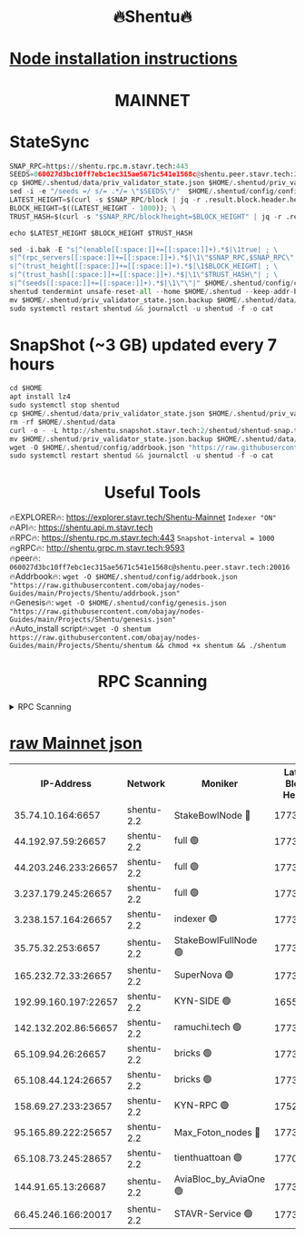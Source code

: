 <h1 align="center"> 🔥Shentu🔥</h1>

[Node installation instructions](https://github.com/obajay/nodes-Guides/tree/main/Projects/Shentu)
=
<h1 align="center"> MAINNET</h1>

# StateSync
```python
SNAP_RPC=https://shentu.rpc.m.stavr.tech:443
SEEDS=060027d3bc10ff7ebc1ec315ae5671c541e1568c@shentu.peer.stavr.tech:20016
cp $HOME/.shentud/data/priv_validator_state.json $HOME/.shentud/priv_validator_state.json.backup
sed -i -e "/seeds =/ s/= .*/= \"$SEEDS\"/"  $HOME/.shentud/config/config.toml
LATEST_HEIGHT=$(curl -s $SNAP_RPC/block | jq -r .result.block.header.height); \
BLOCK_HEIGHT=$((LATEST_HEIGHT - 1000)); \
TRUST_HASH=$(curl -s "$SNAP_RPC/block?height=$BLOCK_HEIGHT" | jq -r .result.block_id.hash)

echo $LATEST_HEIGHT $BLOCK_HEIGHT $TRUST_HASH

sed -i.bak -E "s|^(enable[[:space:]]+=[[:space:]]+).*$|\1true| ; \
s|^(rpc_servers[[:space:]]+=[[:space:]]+).*$|\1\"$SNAP_RPC,$SNAP_RPC\"| ; \
s|^(trust_height[[:space:]]+=[[:space:]]+).*$|\1$BLOCK_HEIGHT| ; \
s|^(trust_hash[[:space:]]+=[[:space:]]+).*$|\1\"$TRUST_HASH\"| ; \
s|^(seeds[[:space:]]+=[[:space:]]+).*$|\1\"\"|" $HOME/.shentud/config/config.toml
shentud tendermint unsafe-reset-all --home $HOME/.shentud --keep-addr-book
mv $HOME/.shentud/priv_validator_state.json.backup $HOME/.shentud/data/priv_validator_state.json
sudo systemctl restart shentud && journalctl -u shentud -f -o cat
```
# SnapShot (~3 GB) updated every 7 hours
```python
cd $HOME
apt install lz4
sudo systemctl stop shentud
cp $HOME/.shentud/data/priv_validator_state.json $HOME/.shentud/priv_validator_state.json.backup
rm -rf $HOME/.shentud/data
curl -o - -L http://shentu.snapshot.stavr.tech:2/shentud/shentud-snap.tar.lz4 | lz4 -c -d - | tar -x -C $HOME/.shentud --strip-components 2
mv $HOME/.shentud/priv_validator_state.json.backup $HOME/.shentud/data/priv_validator_state.json
wget -O $HOME/.shentud/config/addrbook.json "https://raw.githubusercontent.com/obajay/nodes-Guides/main/Projects/Shentu/addrbook.json"
sudo systemctl restart shentud && journalctl -u shentud -f -o cat
```

 <h1 align="center"> Useful Tools</h1>

🔥EXPLORER🔥:     https://explorer.stavr.tech/Shentu-Mainnet        `Indexer "ON"` \
🔥API🔥:          https://shentu.api.m.stavr.tech \
🔥RPC🔥:          https://shentu.rpc.m.stavr.tech:443              `Snapshot-interval = 1000` \
🔥gRPC🔥:         http://shentu.grpc.m.stavr.tech:9593 \
🔥peer🔥:         `060027d3bc10ff7ebc1ec315ae5671c541e1568c@shentu.peer.stavr.tech:20016` \
🔥Addrbook🔥:  `wget -O $HOME/.shentud/config/addrbook.json "https://raw.githubusercontent.com/obajay/nodes-Guides/main/Projects/Shentu/addrbook.json"` \
🔥Genesis🔥:  `wget -O $HOME/.shentud/config/genesis.json "https://raw.githubusercontent.com/obajay/nodes-Guides/main/Projects/Shentu/genesis.json"` \
🔥Auto_install script🔥:`wget -O shentum https://raw.githubusercontent.com/obajay/nodes-Guides/main/Projects/Shentu/shentum && chmod +x shentum && ./shentum`

<h1 align="center"> RPC Scanning</h1>

<details>
<summary>RPC Scanning</summary>

<h2 align="center"> We scan nodes in real time every 4 hours. And we provide the final result of RPC endpoints.
We cannot influence the operation of these nodes in any way. </h2>


```python
If Voting Power is higher than 0 --> then the Node is a validator of the network and may be subject to attack and be a potential threat to the chain.
```
```python
We marked such validators with a red symbol
```

</details>

[raw Mainnet json](https://rpc-check.shentum.stavr.tech/shentum/rpc-shentum-result.json)
=


<table><tr><th>IP-Address</th><th>Network</th><th>Moniker</th><th>Latest Block Height</th><th>Earliest Block Height</th><th>Catching Up</th><th>Tx Index</th><th>Voting Power</th><th>Scan Time</th></tr><tr><td>35.74.10.164:6657</td><td>shentu-2.2</td><td>StakeBowlNode 🔴</td><td>17739338</td><td>8308501</td><td>False</td><td>on</td><td>50178</td><td>2024-03-21T21:32:03.703068092UTC</td></tr><tr><td>44.192.97.59:26657</td><td>shentu-2.2</td><td>full 🟢</td><td>17739337</td><td>9786901</td><td>False</td><td>on</td><td>0</td><td>2024-03-21T21:32:00.394956620UTC</td></tr><tr><td>44.203.246.233:26657</td><td>shentu-2.2</td><td>full 🟢</td><td>17739339</td><td>9786901</td><td>False</td><td>on</td><td>0</td><td>2024-03-21T21:32:12.432831392UTC</td></tr><tr><td>3.237.179.245:26657</td><td>shentu-2.2</td><td>full 🟢</td><td>17739341</td><td>9786901</td><td>False</td><td>on</td><td>0</td><td>2024-03-21T21:32:21.223859998UTC</td></tr><tr><td>3.238.157.164:26657</td><td>shentu-2.2</td><td>indexer 🟢</td><td>17739343</td><td>9786901</td><td>False</td><td>on</td><td>0</td><td>2024-03-21T21:32:34.464342601UTC</td></tr><tr><td>35.75.32.253:6657</td><td>shentu-2.2</td><td>StakeBowlFullNode 🟢</td><td>17739347</td><td>10470762</td><td>False</td><td>on</td><td>0</td><td>2024-03-21T21:32:58.416111816UTC</td></tr><tr><td>165.232.72.33:26657</td><td>shentu-2.2</td><td>SuperNova 🟢</td><td>17739347</td><td>15936001</td><td>False</td><td>off</td><td>0</td><td>2024-03-21T21:32:57.156341847UTC</td></tr><tr><td>192.99.160.197:22657</td><td>shentu-2.2</td><td>KYN-SIDE 🟢</td><td>16552550</td><td>16083091</td><td>False</td><td>on</td><td>0</td><td>2024-03-21T21:33:52.764219359UTC</td></tr><tr><td>142.132.202.86:56657</td><td>shentu-2.2</td><td>ramuchi.tech 🟢</td><td>17739354</td><td>16196001</td><td>False</td><td>on</td><td>0</td><td>2024-03-21T21:33:43.194846867UTC</td></tr><tr><td>65.109.94.26:26657</td><td>shentu-2.2</td><td>bricks 🟢</td><td>17739355</td><td>16401001</td><td>False</td><td>on</td><td>0</td><td>2024-03-21T21:33:50.159998387UTC</td></tr><tr><td>65.108.44.124:26657</td><td>shentu-2.2</td><td>bricks 🟢</td><td>17739356</td><td>16401001</td><td>False</td><td>on</td><td>0</td><td>2024-03-21T21:33:53.065628226UTC</td></tr><tr><td>158.69.27.233:23657</td><td>shentu-2.2</td><td>KYN-RPC 🟢</td><td>17528125</td><td>16778677</td><td>False</td><td>on</td><td>0</td><td>2024-03-21T21:33:40.943720941UTC</td></tr><tr><td>95.165.89.222:25657</td><td>shentu-2.2</td><td>Max_Foton_nodes 🔴</td><td>17739349</td><td>17144052</td><td>False</td><td>on</td><td>2408</td><td>2024-03-21T21:33:11.505986070UTC</td></tr><tr><td>65.108.73.245:28657</td><td>shentu-2.2</td><td>tienthuattoan 🟢</td><td>17700110</td><td>17399930</td><td>False</td><td>on</td><td>0</td><td>2024-03-21T21:33:11.824133254UTC</td></tr><tr><td>144.91.65.13:26687</td><td>shentu-2.2</td><td>AviaBloc_by_AviaOne 🟢</td><td>17739349</td><td>17724341</td><td>False</td><td>off</td><td>0</td><td>2024-03-21T21:33:11.060935096UTC</td></tr><tr><td>66.45.246.166:20017</td><td>shentu-2.2</td><td>STAVR-Service 🟢</td><td>17739355</td><td>17736001</td><td>False</td><td>on</td><td>0</td><td>2024-03-21T21:33:49.857398381UTC</td></tr></table>
